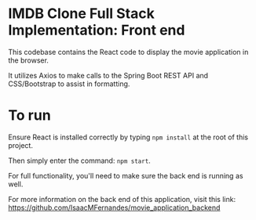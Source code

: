 # IMDB Clone Full Stack Implementation: Front end

This codebase contains the React code to display the movie application in the browser.

It utilizes Axios to make calls to the Spring Boot REST API and CSS/Bootstrap to assist in formatting.

# To run
Ensure React is installed correctly by typing `npm install` at the root of this project.

Then simply enter the command: `npm start`.

For full functionality, you'll need to make sure the back end is running as well.

For more information on the back end of this application, visit this link: https://github.com/IsaacMFernandes/movie_application_backend